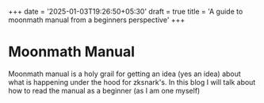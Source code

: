 +++
date = '2025-01-03T19:26:50+05:30'
draft = true
title = 'A guide to moonmath manual from a beginners perspective'
+++

# Moonmath Manual

Moonmath manual is a holy grail for getting an idea (yes an idea) about what is happening under the hood for
zksnark's. In this blog I will talk about how to read the manual as a beginner (as I am one myself)
